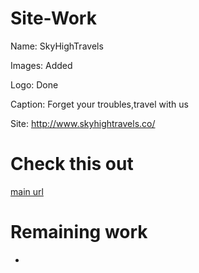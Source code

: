 # Site-Work

Name: SkyHighTravels

Images: Added

Logo: Done

Caption: Forget your troubles,travel with us

Site: http://www.skyhightravels.co/

# Check  this out

[main url](https://colorlib.com/wp/free-travel-website-templates/)

# Remaining work

- 


